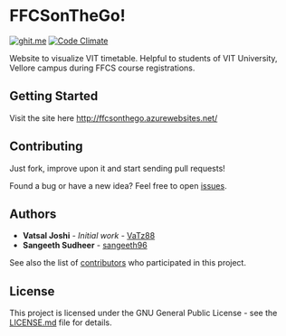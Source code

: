 # FFCSonTheGo!

[![ghit.me](https://ghit.me/badge.svg?repo=VaTz88/FFCSonTheGo)](https://ghit.me/repo/VaTz88/FFCSonTheGo)
[![Code Climate](https://codeclimate.com/github/VaTz88/FFCSonTheGo/badges/gpa.svg)](https://codeclimate.com/github/VaTz88/FFCSonTheGo)

Website to visualize VIT timetable. Helpful to students of VIT University, Vellore campus during FFCS course registrations.

## Getting Started

Visit the site here http://ffcsonthego.azurewebsites.net/

## Contributing

Just fork, improve upon it and start sending pull requests!

Found a bug or have a new idea? Feel free to open [issues](https://github.com/VaTz88/FFCS-on-The-Go/issues).

## Authors

* **Vatsal Joshi** - *Initial work* - [VaTz88](https://github.com/VaTz88)
* **Sangeeth Sudheer** - [sangeeth96](https://github.com/sangeeth96)

See also the list of [contributors](https://github.com/VaTz88/FFCSonTheGo/contributors) who participated in this project.

## License

This project is licensed under the GNU General Public License - see the [LICENSE.md](LICENSE.md) file for details.
